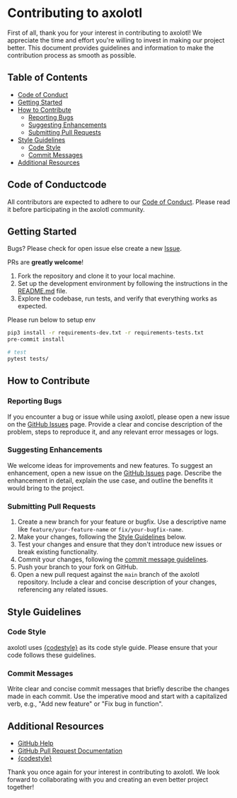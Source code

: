# Contributing to axolotl

First of all, thank you for your interest in contributing to axolotl! We appreciate the time and effort you're willing to invest in making our project better. This document provides guidelines and information to make the contribution process as smooth as possible.

## Table of Contents

- [Code of Conduct](#code-of-conduct)
- [Getting Started](#getting-started)
- [How to Contribute](#how-to-contribute)
  - [Reporting Bugs](#reporting-bugs)
  - [Suggesting Enhancements](#suggesting-enhancements)
  - [Submitting Pull Requests](#submitting-pull-requests)
- [Style Guidelines](#style-guidelines)
  - [Code Style](#code-style)
  - [Commit Messages](#commit-messages)
- [Additional Resources](#additional-resources)

## Code of Conductcode

All contributors are expected to adhere to our [Code of Conduct](CODE_OF_CONDUCT.md). Please read it before participating in the axolotl community.

## Getting Started

Bugs? Please check for open issue else create a new [Issue](https://github.com/OpenAccess-AI-Collective/axolotl/issues/new).

PRs are **greatly welcome**!

1. Fork the repository and clone it to your local machine.
2. Set up the development environment by following the instructions in the [README.md](https://github.com/OpenAccess-AI-Collective/axolotl/tree/main/README.md) file.
3. Explore the codebase, run tests, and verify that everything works as expected.

Please run below to setup env
```bash
pip3 install -r requirements-dev.txt -r requirements-tests.txt
pre-commit install

# test
pytest tests/
```

## How to Contribute

### Reporting Bugs

If you encounter a bug or issue while using axolotl, please open a new issue on the [GitHub Issues](https://github.com/OpenAccess-AI-Collective/axolotl/issues) page. Provide a clear and concise description of the problem, steps to reproduce it, and any relevant error messages or logs.

### Suggesting Enhancements

We welcome ideas for improvements and new features. To suggest an enhancement, open a new issue on the [GitHub Issues](https://github.com/OpenAccess-AI-Collective/axolotl/issues) page. Describe the enhancement in detail, explain the use case, and outline the benefits it would bring to the project.

### Submitting Pull Requests

1. Create a new branch for your feature or bugfix. Use a descriptive name like `feature/your-feature-name` or `fix/your-bugfix-name`.
2. Make your changes, following the [Style Guidelines](#style-guidelines) below.
3. Test your changes and ensure that they don't introduce new issues or break existing functionality.
4. Commit your changes, following the [commit message guidelines](#commit-messages).
5. Push your branch to your fork on GitHub.
6. Open a new pull request against the `main` branch of the axolotl repository. Include a clear and concise description of your changes, referencing any related issues.

## Style Guidelines

### Code Style

axolotl uses [{codestyle}]({URLofCodestyle}) as its code style guide. Please ensure that your code follows these guidelines. 

### Commit Messages

Write clear and concise commit messages that briefly describe the changes made in each commit. Use the imperative mood and start with a capitalized verb, e.g., "Add new feature" or "Fix bug in function".

## Additional Resources

- [GitHub Help](https://help.github.com/)
- [GitHub Pull Request Documentation](https://docs.github.com/en/github/collaborating-with-issues-and-pull-requests)
- [{codestyle}]({URLofCodestyle})

Thank you once again for your interest in contributing to axolotl. We look forward to collaborating with you and creating an even better project together!

